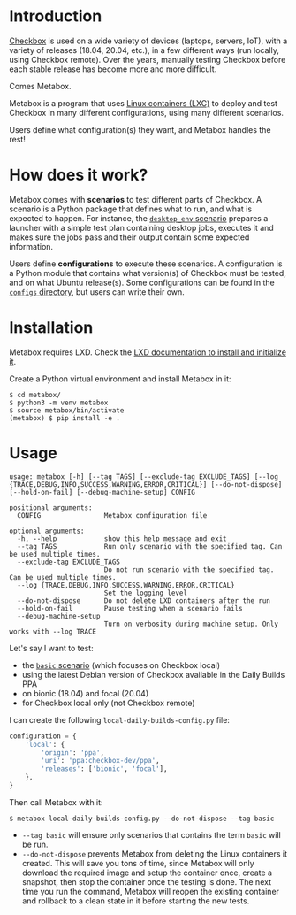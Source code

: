 # Introduction

[Checkbox] is used on a wide variety of devices (laptops, servers, IoT), with a variety of releases (18.04, 20.04, etc.), in a few different ways (run locally, using Checkbox remote). Over the years, manually testing Checkbox before each stable release has become more and more difficult.

Comes Metabox.

Metabox is a program that uses [Linux containers (LXC)] to deploy and test Checkbox in many different configurations, using many different scenarios.

Users define what configuration(s) they want, and Metabox handles the rest!

# How does it work?

Metabox comes with **scenarios** to test different parts of Checkbox. A scenario is a Python package that defines what to run, and what is expected to happen. For instance, the [`desktop_env` scenario] prepares a launcher with a simple test plan containing desktop jobs, executes it and makes sure the jobs pass and their output contain some expected information.

Users define **configurations** to execute these scenarios. A configuration is a Python module that contains what version(s) of Checkbox must be tested, and on what Ubuntu release(s). Some configurations can be found in the [`configs` directory], but users can write their own.

# Installation

Metabox requires LXD. Check the [LXD documentation to install and initialize it].

Create a Python virtual environment and install Metabox in it:

```shell
$ cd metabox/
$ python3 -m venv metabox
$ source metabox/bin/activate
(metabox) $ pip install -e .
```

# Usage

```
usage: metabox [-h] [--tag TAGS] [--exclude-tag EXCLUDE_TAGS] [--log {TRACE,DEBUG,INFO,SUCCESS,WARNING,ERROR,CRITICAL}] [--do-not-dispose] [--hold-on-fail] [--debug-machine-setup] CONFIG

positional arguments:
  CONFIG                Metabox configuration file

optional arguments:
  -h, --help            show this help message and exit
  --tag TAGS            Run only scenario with the specified tag. Can be used multiple times.
  --exclude-tag EXCLUDE_TAGS
                        Do not run scenario with the specified tag. Can be used multiple times.
  --log {TRACE,DEBUG,INFO,SUCCESS,WARNING,ERROR,CRITICAL}
                        Set the logging level
  --do-not-dispose      Do not delete LXD containers after the run
  --hold-on-fail        Pause testing when a scenario fails
  --debug-machine-setup
                        Turn on verbosity during machine setup. Only works with --log TRACE
```

Let's say I want to test:

- the [`basic` scenario] (which focuses on Checkbox local)
- using the latest Debian version of Checkbox available in the Daily Builds PPA
- on bionic (18.04) and focal (20.04)
- for Checkbox local only (not Checkbox remote)

I can create the following `local-daily-builds-config.py` file:

```python
configuration = {
    'local': {
        'origin': 'ppa',
        'uri': 'ppa:checkbox-dev/ppa',
        'releases': ['bionic', 'focal'],
    },
}
```

Then call Metabox with it:

```
$ metabox local-daily-builds-config.py --do-not-dispose --tag basic
```

- `--tag basic` will ensure only scenarios that contains the term `basic` will be run.
- `--do-not-dispose` prevents Metabox from deleting the Linux containers it created. This will save you tons of time, since Metabox will only download the required image and setup the container once, create a snapshot, then stop the container once the testing is done. The next time you run the command, Metabox will reopen the existing container and rollback to a clean state in it before starting the new tests.

[Checkbox]: https://checkbox.readthedocs.io/
[Linux containers (LXC)]: https://linuxcontainers.org/
[`desktop_env` scenario]: ./metabox/scenarios/desktop_env/
[`basic` scenario]: ./metabox/scenarios/basic/
[`configs` directory]: ./configs/
[LXD documentation to install and initialize it]: https://linuxcontainers.org/lxd/getting-started-cli/
